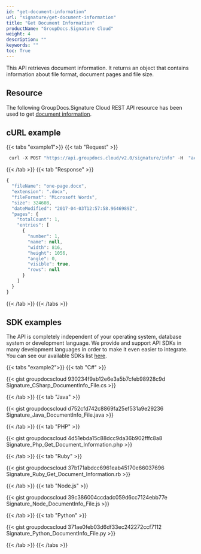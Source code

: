 ```yaml
---
id: "get-document-information"
url: "signature/get-document-information"
title: "Get Document Information"
productName: "GroupDocs.Signature Cloud"
weight: 4
description: ""
keywords: ""
toc: True
---
```


This API retrieves document information. It returns an object that contains information about file format, document pages and file size.

## Resource

The following GroupDocs.Signature Cloud REST API resource has been used to get [document information](https://apireference.groupdocs.cloud/signature/#/Info/GetInfo).

## cURL example

{{< tabs "example1">}} {{< tab "Request" >}}

```javascript
 curl -X POST "https://api.groupdocs.cloud/v2.0/signature/info" -H  "accept: application/json" -H  "authorization: Bearer [Access Token]" -H  "Content-Type: application/json" -d "{  \"FileInfo\": {    \"FilePath\": \"Signaturedocs/one-page.docx\",    \"StorageName\": \"MyStorage\",    \"VersionId\": \"\",    \"Password\": \"\"  }}"
```

{{< /tab >}} {{< tab "Response" >}}

```javascript
{
  "fileName": "one-page.docx",
  "extension": ".docx",
  "fileFormat": "Microsoft Words",
  "size": 324608,
  "dateModified": "2017-04-03T12:57:58.9646989Z",
  "pages": {
    "totalCount": 1,
    "entries": [
      {
        "number": 1,
        "name": null,
        "width": 816,
        "height": 1056,
        "angle": 0,
        "visible": true,
        "rows": null
      }
    ]
  }
}
```
{{< /tab >}} {{< /tabs >}}

## SDK examples

The API is completely independent of your operating system, database system or development language. We provide and support API SDKs in many development languages in order to make it even easier to integrate. You can see our available SDKs list [here](/signature/available-sdks).

{{< tabs "example2">}} {{< tab "C#" >}}

{{< gist groupdocscloud 930234f9ab12e6e3a5b7cfeb98928c9d Signature_CSharp_DocumentInfo_File.cs >}}

{{< /tab >}} {{< tab "Java" >}}

{{< gist groupdocscloud d752cfd742c8869fa25ef531a9e29236 Signature_Java_DocumentInfo_File.java >}}

{{< /tab >}} {{< tab "PHP" >}}

{{< gist groupdocscloud 4d51ebda15c88dcc9da36b902fffc8a8 Signature_Php_Get_Document_Information.php >}}

{{< /tab >}} {{< tab "Ruby" >}}

{{< gist groupdocscloud 37b171abdcc6961eab45170e66037696 Signature_Ruby_Get_Document_Information.rb >}}

{{< /tab >}} {{< tab "Node.js" >}}

{{< gist groupdocscloud 39c386004ccdadc059d6cc7124ebb77e Signature_Node_DocumentInfo_File.js >}}

{{< /tab >}} {{< tab "Python" >}}

{{< gist groupdocscloud 371ae0feb03d6df33ec242272ccf7112 Signature_Python_DocumentInfo_File.py >}}

{{< /tab >}} {{< /tabs >}}
